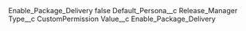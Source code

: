 <?xml version="1.0" encoding="UTF-8"?>
<CustomMetadata xmlns="http://soap.sforce.com/2006/04/metadata" xmlns:xsi="http://www.w3.org/2001/XMLSchema-instance" xmlns:xsd="http://www.w3.org/2001/XMLSchema">
    <label>Enable_Package_Delivery</label>
    <protected>false</protected>
    <values>
        <field>Default_Persona__c</field>
        <value xsi:type="xsd:string">Release_Manager</value>
    </values>
    <values>
        <field>Type__c</field>
        <value xsi:type="xsd:string">CustomPermission</value>
    </values>
    <values>
        <field>Value__c</field>
        <value xsi:type="xsd:string">Enable_Package_Delivery</value>
    </values>
</CustomMetadata>

